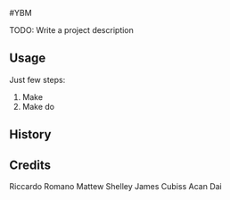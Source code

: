 
#YBM

TODO: Write a project description


## Usage

Just few steps:
1. Make
2. Make do

## History

## Credits

Riccardo Romano
Mattew Shelley
James Cubiss
Acan Dai
